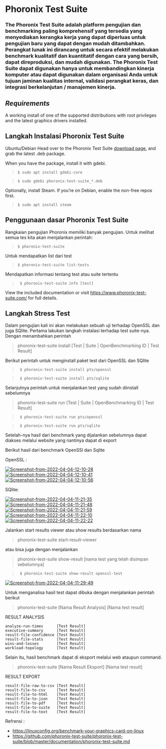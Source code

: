 # **Phoronix Test Suite**

### **The Phoronix Test Suite adalah platform pengujian dan benchmarking paling komprehensif yang tersedia yang menyediakan kerangka kerja yang dapat diperluas untuk pengujian baru yang dapat dengan mudah ditambahkan. Perangkat lunak ini dirancang untuk secara efektif melakukan benchmark kualitatif dan kuantitatif dengan cara yang bersih, dapat direproduksi, dan mudah digunakan. The Phoronix Test Suite dapat digunakan hanya untuk membandingkan kinerja komputer atau dapat digunakan dalam organisasi Anda untuk tujuan jaminan kualitas internal, validasi perangkat keras, dan integrasi berkelanjutan / manajemen kinerja.**

## *Requirements*
A working install of one of the supported distributions with root privileges and the latest graphics drivers installed.

## **Langkah Instalasi Phoronix Test Suite**
Ubuntu/Debian
Head over to the Phoronix Test Suite [download page](https://www.phoronix-test-suite.com/?k=downloads), and grab the latest .deb package.

When you have the package, install it with gdebi.

>`$ sudo apt install gdebi-core`

>`$ sudo gdebi phoronix-test-suite_*.deb`

Optionally, install Steam. If you’re on Debian, enable the non-free repos first.

>`$ sudo apt install steam`

## Penggunaan dasar Phoronix Test Suite
Rangkaian pengujian Phoronix memiliki banyak pengujian. Untuk melihat semua tes kita akan menjalankan perintah:

>`$ phoronix-test-suite`


Untuk mendapatkan list dari test
>`$ phoronix-test-suite list-tests`


Mendapatkan informasi tentang test atau suite tertentu
>` $ phoronix-test-suite info [test]`

View the included documentation or visit https://www.phoronix-test-suite.com/ for full details.


## Langkah Stress Test

Dalam pengujian kali ini akan melakukan sebuah uji terhadap OpenSSL dan juga SQlite. Pertama lakukan langkah instalasi terhadap test suite-nya. Dengan menambahkan perintah 

>phoronix-test-suite install [Test | Suite | OpenBenchmarking ID | Test Result]

Berikut perintah untuk menginstall paket test dari OpenSSL dan SQlite

>` $ phoronix-test-suite install pts/openssl`

>` $ phoronix-test-suite install pts/sqlite`

Selanjutnya perintah untuk menjalankan test yang sudah diinstall sebelumnya

>phoronix-test-suite run [Test | Suite | OpenBenchmarking ID | Test Result]

>` $ phoronix-test-suite run pts/openssl`

>` $ phoronix-test-suite run pts/sqlite`

Setelah-nya hasil dari benchmark yang dijalankan sebelumnya dapat diakses melalui website yang nantinya dapat di export 

Berikut hasil dari benchmark OpenSSl dan Sqlite

OpenSSL :

<a href="https://ibb.co/WcQnvjS"><img src="https://i.ibb.co/JzNnjgX/Screenshot-from-2022-04-04-12-10-28.png" alt="Screenshot-from-2022-04-04-12-10-28" border="0"></a>
<a href="https://ibb.co/hBgVNdP"><img src="https://i.ibb.co/jy8DYwc/Screenshot-from-2022-04-04-12-10-41.png" alt="Screenshot-from-2022-04-04-12-10-41" border="0"></a>
<a href="https://ibb.co/h7KTTLn"><img src="https://i.ibb.co/ZLhbbGw/Screenshot-from-2022-04-04-12-10-56.png" alt="Screenshot-from-2022-04-04-12-10-56" border="0"></a>

SQlite:

<a href="https://ibb.co/dg5PkL9"><img src="https://i.ibb.co/2Nkvcs2/Screenshot-from-2022-04-04-11-21-35.png" alt="Screenshot-from-2022-04-04-11-21-35" border="0"></a>
<a href="https://ibb.co/TcQC7n0"><img src="https://i.ibb.co/0q0w6W9/Screenshot-from-2022-04-04-11-21-48.png" alt="Screenshot-from-2022-04-04-11-21-48" border="0"></a>
<a href="https://ibb.co/LPmQfBv"><img src="https://i.ibb.co/dcFbyX7/Screenshot-from-2022-04-04-11-21-59.png" alt="Screenshot-from-2022-04-04-11-21-59" border="0"></a>
<a href="https://ibb.co/GvW7xpy"><img src="https://i.ibb.co/mC9JDTk/Screenshot-from-2022-04-04-11-22-10.png" alt="Screenshot-from-2022-04-04-11-22-10" border="0"></a>
<a href="https://ibb.co/dB2FXR7"><img src="https://i.ibb.co/H7z6RjX/Screenshot-from-2022-04-04-11-22-22.png" alt="Screenshot-from-2022-04-04-11-22-22" border="0"></a>




Jalankan start results viewer atau show results berdasarkan nama 
>phoronix-test-suite start-result-viewer

atau bisa juga dengan menjalankan

>phoronix-test-suite show-result [nama test yang telah disimpan sebelumnya]

>` $ phoronix-test-suite show-result openssl-test`

<a href="https://ibb.co/BBMPc3g"><img src="https://i.ibb.co/gJK7m9D/Screenshot-from-2022-04-04-11-29-49.png" alt="Screenshot-from-2022-04-04-11-29-49" border="0"></a>

Untuk menganalisa hasil test dapat dibuka dengan menjalankan perintah berikut 

>phoronix-test-suite [Nama Result Analysis] [Nama test result]

RESULT ANALYSIS

    analyze-run-times      [Test Result] 
    executive-summary      [Test Result] 
    result-file-confidence [Test Result] 
    result-file-stats      [Test Result] 
    wins-and-losses        [Test Result] 
    workload-topology      [Test Result]
    
Selain itu, hasil benchmark dapat di eksport melalui web ataupun command.

>phoronix-test-suite [Nama Result Eksport] [Nama test result]

RESULT EXPORT

    result-file-raw-to-csv [Test Result] 
    result-file-to-csv     [Test Result] 
    result-file-to-html    [Test Result] 
    result-file-to-json    [Test Result] 
    result-file-to-pdf     [Test Result] 
    result-file-to-suite   [Test Result] 
    result-file-to-text    [Test Result] 


Refrensi :
- https://linuxconfig.org/benchmark-your-graphics-card-on-linux
- https://github.com/phoronix-test-suite/phoronix-test-suite/blob/master/documentation/phoronix-test-suite.md
